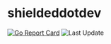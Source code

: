 # shieldeddotdev

[![Go Report Card](https://goreportcard.com/badge/github.com/ShieldedDotDev/shieldeddotdev)](https://goreportcard.com/report/github.com/ShieldedDotDev/shieldeddotdev)
![Last Update](https://img.shielded.dev/s/ewh)
